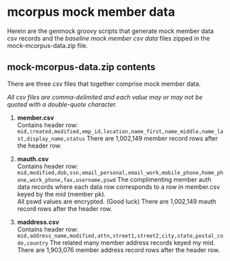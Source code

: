 # mcorpus mock member data
Herein are the genmock groovy scripts that generate mock member data csv records
and the *baseline mock member csv data* files zipped in the mock-mcorpus-data.zip file.

## mock-mcorpus-data.zip contents
There are three csv files that together comprise mock member data.  

*All csv files are comma-delimited and each value may or may not be quoted with a double-quote character.*  

1. **member.csv**  
   Contains header row:  
   `mid,created,modified,emp_id,location,name_first,name_middle,name_last,display_name,status`
   There are 1,002,149 member record rows after the header row.  

2. **mauth.csv**  
   Contains header row:  
   `mid,modified,dob,ssn,email_personal,email_work,mobile_phone,home_phone,work_phone,fax,username,pswd`
   The complimenting member auth data records where each data row corresponds to a row in member.csv keyed by the mid (member pk).  
   All pswd values are encrypted.  (Good luck)
   There are 1,002,149 mauth record rows after the header row.  

3. **maddress.csv**  
   Contains header row:  
   `mid,address_name,modified,attn,street1,street2,city,state,postal_code,country`
   The related many member address records keyed my mid.  
   There are 1,903,076 member address record rows after the header row.  
